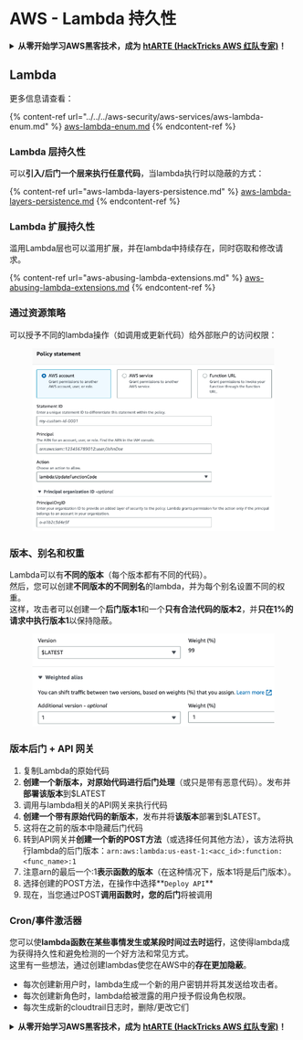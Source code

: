 # AWS - Lambda 持久性

<details>

<summary><strong>从零开始学习AWS黑客技术，成为</strong> <a href="https://training.hacktricks.xyz/courses/arte"><strong>htARTE (HackTricks AWS 红队专家)</strong></a><strong>！</strong></summary>

支持HackTricks的其他方式：

* 如果您想在HackTricks中看到您的**公司广告**或**下载HackTricks的PDF**，请查看[**订阅计划**](https://github.com/sponsors/carlospolop)！
* 获取[**官方PEASS & HackTricks商品**](https://peass.creator-spring.com)
* 发现[**PEASS家族**](https://opensea.io/collection/the-peass-family)，我们独家的[**NFTs系列**](https://opensea.io/collection/the-peass-family)
* **加入** 💬 [**Discord群组**](https://discord.gg/hRep4RUj7f) 或 [**telegram群组**](https://t.me/peass) 或在 **Twitter** 🐦 上**关注**我 [**@carlospolopm**](https://twitter.com/carlospolopm)**。**
* **通过向** [**HackTricks**](https://github.com/carlospolop/hacktricks) 和 [**HackTricks Cloud**](https://github.com/carlospolop/hacktricks-cloud) github仓库提交PR来分享您的黑客技巧。

</details>

## Lambda

更多信息请查看：

{% content-ref url="../../../aws-security/aws-services/aws-lambda-enum.md" %}
[aws-lambda-enum.md](../../../aws-security/aws-services/aws-lambda-enum.md)
{% endcontent-ref %}

### Lambda 层持久性

可以**引入/后门一个层来执行任意代码**，当lambda执行时以隐蔽的方式：

{% content-ref url="aws-lambda-layers-persistence.md" %}
[aws-lambda-layers-persistence.md](aws-lambda-layers-persistence.md)
{% endcontent-ref %}

### Lambda 扩展持久性

滥用Lambda层也可以滥用扩展，并在lambda中持续存在，同时窃取和修改请求。

{% content-ref url="aws-abusing-lambda-extensions.md" %}
[aws-abusing-lambda-extensions.md](aws-abusing-lambda-extensions.md)
{% endcontent-ref %}

### 通过资源策略

可以授予不同的lambda操作（如调用或更新代码）给外部账户的访问权限：

<figure><img src="../../../../.gitbook/assets/image (2) (1) (2) (2).png" alt=""><figcaption></figcaption></figure>

### 版本、别名和权重

Lambda可以有**不同的版本**（每个版本都有不同的代码）。\
然后，您可以创建**不同版本的不同别名**的lambda，并为每个别名设置不同的权重。\
这样，攻击者可以创建一个**后门版本1**和一个**只有合法代码的版本2**，并**只在1%的请求中执行版本1**以保持隐蔽。

<figure><img src="../../../../.gitbook/assets/image (2) (2).png" alt=""><figcaption></figcaption></figure>

### 版本后门 + API 网关

1. 复制Lambda的原始代码
2. **创建一个新版本，对原始代码进行后门处理**（或只是带有恶意代码）。发布并**部署该版本**到$LATEST
3. 调用与lambda相关的API网关来执行代码
4. **创建一个带有原始代码的新版本**，发布并将**该版本**部署到$LATEST。
5. 这将在之前的版本中隐藏后门代码
6. 转到API网关并**创建一个新的POST方法**（或选择任何其他方法），该方法将执行lambda的后门版本：`arn:aws:lambda:us-east-1:<acc_id>:function:<func_name>:1`
7. 注意arn的最后一个:1**表示函数的版本**（在这种情况下，版本1将是后门版本）。
8. 选择创建的POST方法，在操作中选择**`Deploy API`**
9. 现在，当您通过POST**调用函数时，您的后门**将被调用

### Cron/事件激活器

您可以使**lambda函数在某些事情发生或某段时间过去时运行**，这使得lambda成为获得持久性和避免检测的一个好方法和常见方式。\
这里有一些想法，通过创建lambdas使您在AWS中的**存在更加隐蔽**。

* 每次创建新用户时，lambda生成一个新的用户密钥并将其发送给攻击者。
* 每次创建新角色时，lambda给被泄露的用户授予假设角色权限。
* 每次生成新的cloudtrail日志时，删除/更改它们

<details>

<summary><strong>从零开始学习AWS黑客技术，成为</strong> <a href="https://training.hacktricks.xyz/courses/arte"><strong>htARTE (HackTricks AWS 红队专家)</strong></a><strong>！</strong></summary>

支持HackTricks的其他方式：

* 如果您想在HackTricks中看到您的**公司广告**或**下载HackTricks的PDF**，请查看[**订阅计划**](https://github.com/sponsors/carlospolop)！
* 获取[**官方PEASS & HackTricks商品**](https://peass.creator-spring.com)
* 发现[**PEASS家族**](https://opensea.io/collection/the-peass-family)，我们独家的[**NFTs系列**](https://opensea.io/collection/the-peass-family)
* **加入** 💬 [**Discord群组**](https://discord.gg/hRep4RUj7f) 或 [**telegram群组**](https://t.me/peass) 或在 **Twitter** 🐦 上**关注**我 [**@carlospolopm**](https://twitter.com/carlospolopm)**。**
* **通过向** [**HackTricks**](https://github.com/carlospolop/hacktricks) 和 [**HackTricks Cloud**](https://github.com/carlospolop/hacktricks-cloud) github仓库提交PR来分享您的黑客技巧。

</details>

